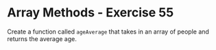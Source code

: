 # Array Methods - Exercise 55

Create a function called `ageAverage` that takes in an array of people and returns the average age.


